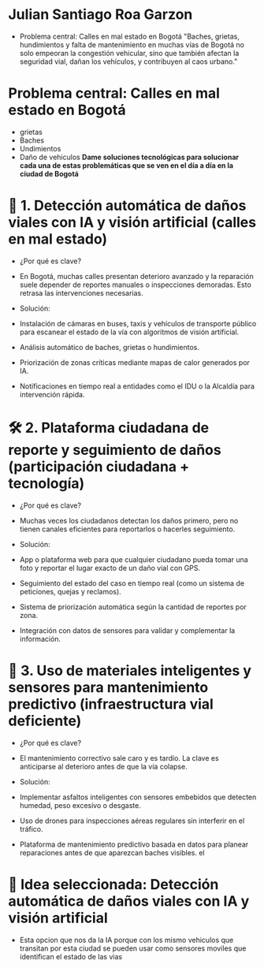 # Julian Santiago Roa Garzon  
* Problema central: Calles en mal estado en Bogotá
"Baches, grietas, hundimientos y falta de mantenimiento en muchas vías de Bogotá no solo empeoran la congestión vehicular, sino que también afectan la seguridad vial, dañan los vehículos, y contribuyen al caos urbano."

# Problema central: Calles en mal estado en Bogotá
* grietas
* Baches
* Undimientos
* Daño de vehiculos
**Dame soluciones tecnológicas para solucionar cada una de estas problemáticas que se ven en el día a día en la ciudad de Bogotá**

# 🧱 1. Detección automática de daños viales con IA y visión artificial (calles en mal estado)

* ¿Por qué es clave?
* En Bogotá, muchas calles presentan deterioro avanzado y la reparación suele depender de reportes manuales o inspecciones demoradas. Esto retrasa las intervenciones necesarias.
* Solución:

* Instalación de cámaras en buses, taxis y vehículos de transporte público para escanear el estado de la vía con algoritmos de visión artificial.

* Análisis automático de baches, grietas o hundimientos.

* Priorización de zonas críticas mediante mapas de calor generados por IA.

*  Notificaciones en tiempo real a entidades como el IDU o la Alcaldía para intervención rápida.
  # 🛠️ 2. Plataforma ciudadana de reporte y seguimiento de daños (participación ciudadana + tecnología)
* ¿Por qué es clave?
* Muchas veces los ciudadanos detectan los daños primero, pero no tienen canales eficientes para reportarlos o hacerles seguimiento.

* Solución:

* App o plataforma web para que cualquier ciudadano pueda tomar una foto y reportar el lugar exacto de un daño vial con GPS.

* Seguimiento del estado del caso en tiempo real (como un sistema de peticiones, quejas y reclamos).

* Sistema de priorización automática según la cantidad de reportes por zona.

* Integración con datos de sensores para validar y complementar la información.
# 🧪 3. Uso de materiales inteligentes y sensores para mantenimiento predictivo (infraestructura vial deficiente)
* ¿Por qué es clave?
* El mantenimiento correctivo sale caro y es tardío. La clave es anticiparse al deterioro antes de que la vía colapse.

* Solución:

* Implementar asfaltos inteligentes con sensores embebidos que detecten humedad, peso excesivo o desgaste.

* Uso de drones para inspecciones aéreas regulares sin interferir en el tráfico.

* Plataforma de mantenimiento predictivo basada en datos para planear reparaciones antes de que aparezcan baches visibles.
el 
# 🧩 Idea seleccionada: Detección automática de daños viales con IA y visión artificial
* Esta opcion que nos da la IA porque con los mismo vehiculos que transitan por esta ciudad se pueden usar como sensores moviles que identifican el estado de las vias
